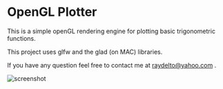 # OpenGL Plotter

This is a simple openGL rendering engine for plotting basic trigonometric functions.

This project uses  glfw and the glad (on MAC) libraries.

If you have any question feel free to contact me at raydelto@yahoo.com .

![screenshot](http://www.raydelto.org/gl-plotter.png "App Screenshot")

